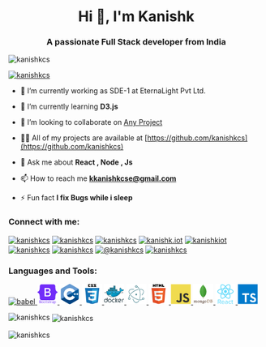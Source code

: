 <h1 align="center">Hi 👋, I'm Kanishk</h1>
<h3 align="center">A passionate Full Stack developer from India</h3>

<p align="left"> <img src="https://komarev.com/ghpvc/?username=kanishkcs&label=Profile%20views&color=0e75b6&style=flat" alt="kanishkcs" /> </p>

<p align="left"> <a href="https://github.com/ryo-ma/github-profile-trophy"><img src="https://github-profile-trophy.vercel.app/?username=kanishkcs" alt="kanishkcs" /></a> </p>

- 🔭 I’m currently working as SDE-1 at EternaLight Pvt Ltd.

- 🌱 I’m currently learning **D3.js**

- 👯 I’m looking to collaborate on [Any Project](https://github.com/kanishkcs)

- 👨‍💻 All of my projects are available at [https://github.com/kanishkcs](https://github.com/kanishkcs)

- 💬 Ask me about **React , Node , Js**

- 📫 How to reach me **kkanishkcse@gmail.com**

- ⚡ Fun fact **I fix Bugs while i sleep**

<h3 align="left">Connect with me:</h3>
<p align="left">
<a href="https://dev.to/kanishkcs" target="blank"><img align="center" src="https://raw.githubusercontent.com/rahuldkjain/github-profile-readme-generator/master/src/images/icons/Social/devto.svg" alt="kanishkcs" height="30" width="40" /></a>
<a href="https://linkedin.com/in/kanishkcs" target="blank"><img align="center" src="https://raw.githubusercontent.com/rahuldkjain/github-profile-readme-generator/master/src/images/icons/Social/linked-in-alt.svg" alt="kanishkcs" height="30" width="40" /></a>
<a href="https://codesandbox.com/kanishkcs" target="blank"><img align="center" src="https://raw.githubusercontent.com/rahuldkjain/github-profile-readme-generator/master/src/images/icons/Social/codesandbox.svg" alt="kanishkcs" height="30" width="40" /></a>
<a href="https://instagram.com/kanishk.iot" target="blank"><img align="center" src="https://raw.githubusercontent.com/rahuldkjain/github-profile-readme-generator/master/src/images/icons/Social/instagram.svg" alt="kanishk.iot" height="30" width="40" /></a>
<a href="https://www.codechef.com/users/kanishkiot" target="blank"><img align="center" src="https://cdn.jsdelivr.net/npm/simple-icons@3.1.0/icons/codechef.svg" alt="kanishkiot" height="30" width="40" /></a>
<a href="https://codeforces.com/profile/kanishkcs" target="blank"><img align="center" src="https://raw.githubusercontent.com/rahuldkjain/github-profile-readme-generator/master/src/images/icons/Social/codeforces.svg" alt="kanishkcs" height="30" width="40" /></a>
<a href="https://www.leetcode.com/kanishkcs" target="blank"><img align="center" src="https://raw.githubusercontent.com/rahuldkjain/github-profile-readme-generator/master/src/images/icons/Social/leet-code.svg" alt="kanishkcs" height="30" width="40" /></a>
<a href="https://www.hackerearth.com/@kanishkcs" target="blank"><img align="center" src="https://raw.githubusercontent.com/rahuldkjain/github-profile-readme-generator/master/src/images/icons/Social/hackerearth.svg" alt="@kanishkcs" height="30" width="40" /></a>
<a href="https://auth.geeksforgeeks.org/user/kanishkcs" target="blank"><img align="center" src="https://raw.githubusercontent.com/rahuldkjain/github-profile-readme-generator/master/src/images/icons/Social/geeks-for-geeks.svg" alt="kanishkcs" height="30" width="40" /></a>
</p>

<h3 align="left">Languages and Tools:</h3>
<p align="left"> <a href="https://babeljs.io/" target="_blank" rel="noreferrer"> <img src="https://www.vectorlogo.zone/logos/babeljs/babeljs-icon.svg" alt="babel" width="40" height="40"/> </a> <a href="https://getbootstrap.com" target="_blank" rel="noreferrer"> <img src="https://raw.githubusercontent.com/devicons/devicon/master/icons/bootstrap/bootstrap-plain-wordmark.svg" alt="bootstrap" width="40" height="40"/> </a> <a href="https://www.w3schools.com/cpp/" target="_blank" rel="noreferrer"> <img src="https://raw.githubusercontent.com/devicons/devicon/master/icons/cplusplus/cplusplus-original.svg" alt="cplusplus" width="40" height="40"/> </a> <a href="https://www.w3schools.com/css/" target="_blank" rel="noreferrer"> <img src="https://raw.githubusercontent.com/devicons/devicon/master/icons/css3/css3-original-wordmark.svg" alt="css3" width="40" height="40"/> </a> <a href="https://www.docker.com/" target="_blank" rel="noreferrer"> <img src="https://raw.githubusercontent.com/devicons/devicon/master/icons/docker/docker-original-wordmark.svg" alt="docker" width="40" height="40"/> </a> <a href="https://www.electronjs.org" target="_blank" rel="noreferrer"> <img src="https://raw.githubusercontent.com/devicons/devicon/master/icons/electron/electron-original.svg" alt="electron" width="40" height="40"/> </a> <a href="https://www.w3.org/html/" target="_blank" rel="noreferrer"> <img src="https://raw.githubusercontent.com/devicons/devicon/master/icons/html5/html5-original-wordmark.svg" alt="html5" width="40" height="40"/> </a> <a href="https://developer.mozilla.org/en-US/docs/Web/JavaScript" target="_blank" rel="noreferrer"> <img src="https://raw.githubusercontent.com/devicons/devicon/master/icons/javascript/javascript-original.svg" alt="javascript" width="40" height="40"/> </a> <a href="https://www.mongodb.com/" target="_blank" rel="noreferrer"> <img src="https://raw.githubusercontent.com/devicons/devicon/master/icons/mongodb/mongodb-original-wordmark.svg" alt="mongodb" width="40" height="40"/> </a> <a href="https://reactjs.org/" target="_blank" rel="noreferrer"> <img src="https://raw.githubusercontent.com/devicons/devicon/master/icons/react/react-original-wordmark.svg" alt="react" width="40" height="40"/> </a> <a href="https://www.typescriptlang.org/" target="_blank" rel="noreferrer"> <img src="https://raw.githubusercontent.com/devicons/devicon/master/icons/typescript/typescript-original.svg" alt="typescript" width="40" height="40"/> </a> </p>

<p><img align="left" src="https://github-readme-stats.vercel.app/api/top-langs?username=kanishkcs&show_icons=true&locale=en&layout=compact" alt="kanishkcs" /></p>

<p>&nbsp;<img align="center" src="https://github-readme-stats.vercel.app/api?username=kanishkcs&show_icons=true&locale=en" alt="kanishkcs" /></p>

<p><img align="center" src="https://github-readme-streak-stats.herokuapp.com/?user=kanishkcs&" alt="kanishkcs" /></p>
